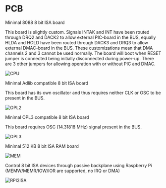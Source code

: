 # PCB

Minimal 8088 8 bit ISA board

This board is slightly custom. Signals INTAK and INT have been routed through DRQ2 and DACK2 to allow external PIC-board in the BUS, equally HLDA and HOLD have been routed through DACK3 and DRQ3 to allow external DMAC-board in the BUS. These customizations mean that DMA channels 2 and 3 cannot be used normally. The board will boot when RESET jumper is connected being initially disconnected during power-up. There are 3 other jumpers for allowing operation with or without PIC and DMAC.

![CPU](https://user-images.githubusercontent.com/42321684/147238715-266f36b0-4ccb-42ff-8c7d-9b58b71c59e4.jpg)

Minimal Adlib compatible 8 bit ISA board

This board has its own oscillator and thus requires neither CLK or OSC to be present in the BUS.

![OPL2](https://user-images.githubusercontent.com/42321684/144759407-07a209d9-1a01-4b39-9935-4ddf7eb3c535.jpg)

Minimal OPL3 compatible 8 bit ISA board

This board requires OSC (14.31818 MHz) signal present in the BUS.

![OPL3](https://user-images.githubusercontent.com/42321684/144759451-014f6e3d-c084-4cb4-a21d-e15c3541e254.jpg)

Minimal 512 KB 8 bit ISA RAM board

![MEM](https://user-images.githubusercontent.com/42321684/144759871-59b407a0-5ece-4554-90c9-b33ca91566dd.jpg)

Control 8 bit ISA devices through passive backplane using Raspberry Pi (MEMW/MEMR/IOW/IOR are supported, no IRQ or DMA)

![RPI2ISA](https://user-images.githubusercontent.com/42321684/144759950-11325024-2807-4f16-9a60-fc590ecc4111.jpg)
